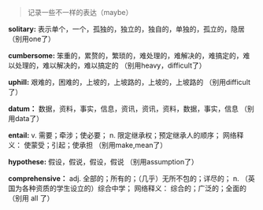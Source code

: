 

> 记录一些不一样的表达（maybe）

**solitary:**
表示单个，一个，孤独的，独立的，独自的，单独的，孤立的，隐居
（别用one了）

**cumbersome:**
笨重的，累赘的，繁琐的，难处理的，难解决的，难搞定的，难以处理的，难以解决的，难以搞定的
（别用heavy，difficult了）

**uphill:**
艰难的，困难的，上坡的，上坡路的，上坡的，上坡路的
（别用difficult了）

**datum：**
数据，资料，事实，信息，资讯，资讯，资料，数据，事实，信息
（别用data了）

**entail:**
v. 需要；牵涉；使必要； n. 限定继承权；预定继承人的顺序； 网络释义： 使蒙受；引起；使承担
（别用make,mean了）

**hypothese:**
假设，假说，假设，假说
（别用assumption了）

**comprehensive：**
adj. 全部的；所有的；（几乎）无所不包的；详尽的； n. （英国为各种资质的学生设立的）综合中学； 网络释义： 综合的；广泛的；全面的
（别用 all 了）
